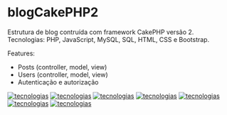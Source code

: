 # blogCakePHP2
Estrutura de blog contruída com framework CakePHP versão 2. Tecnologias: PHP, JavaScript, MySQL, SQL, HTML, CSS e Bootstrap.

Features:
- Posts (controller, model, view)
- Users (controller, model, view)
- Autenticação e autorização

[![tecnologias](https://img.shields.io/badge/PHP-777BB4?style=for-the-badge&logo=php&logoColor=white)](https://github.com/AshileySabah/blogCakePHP2)
[![tecnologias](https://img.shields.io/badge/CakePHP-777BB4?style=for-the-badge&logo=php&logoColor=white)](https://github.com/AshileySabah/blogCakePHP2)
[![tecnologias](https://img.shields.io/badge/MySQL-00000F?style=for-the-badge&logo=mysql&logoColor=white)](https://github.com/AshileySabah/blogCakePHP2)
[![tecnologias](https://img.shields.io/badge/Git-F05032?style=for-the-badge&logo=git&logoColor=white)](https://github.com/AshileySabah/blogCakePHP2)
[![tecnologias](https://img.shields.io/badge/HTML5-E34F26?style=for-the-badge&logo=html5&logoColor=white)](https://github.com/AshileySabah/blogCakePHP2)
[![tecnologias](https://img.shields.io/badge/CSS3-1572B6?style=for-the-badge&logo=css3&logoColor=white)](https://github.com/AshileySabah/blogCakePHP2)
[![tecnologias](https://img.shields.io/badge/Bootstrap-563D7C?style=for-the-badge&logo=bootstrap&logoColor=white)](https://github.com/AshileySabah/blogCakePHP2)
